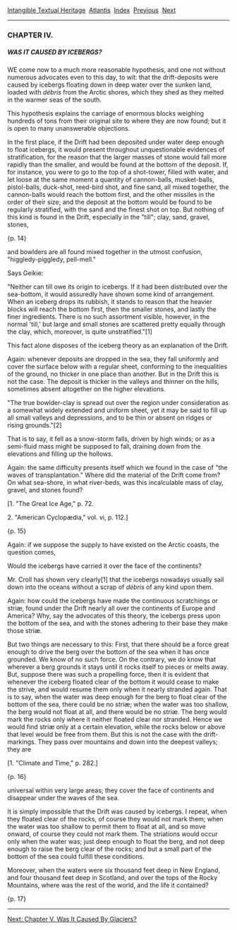 [Intangible Textual Heritage](../../index)  [Atlantis](../index) 
[Index](index)  [Previous](rag05)  [Next](rag07) 

------------------------------------------------------------------------

### CHAPTER IV.

##### WAS IT CAUSED BY ICEBERGS?

WE come now to a much more reasonable hypothesis, and one not without
numerous advocates even to this day, to wit: that the drift-deposits
were caused by icebergs floating down in deep water over the sunken
land, loaded with *débris* from the Arctic shores, which they shed as
they melted in the warmer seas of the south.

This hypothesis explains the carriage of enormous blocks weighing
hundreds of tons from their original site to where they are now found;
but it is open to many unanswerable objections.

In the first place, if the Drift had been deposited under water deep
enough to float icebergs, it would present throughout unquestionable
evidences of stratification, for the reason that the larger masses of
stone would fall more rapidly than the smaller, and would be found at
the bottom of the deposit. If, for instance, you were to go to the top
of a shot-tower, filled with water, and let loose at the same moment a
quantity of cannon-balls, musket-balls, pistol-balls, duck-shot,
reed-bird shot, and fine sand, all mixed together, the cannon-balls
would reach the bottom first, and the other missiles in the order of
their size; and the deposit at the bottom would be found to be regularly
stratified, with the sand and the finest shot on top. But nothing of
this kind is found in the Drift, especially in the "till"; clay, sand,
gravel, stones,

{p. 14}

and bowlders are all found mixed together in the utmost confusion,
"higgledy-piggledy, pell-mell."

Says Geikie:

"Neither can till owe its origin to icebergs. If it had been distributed
over the sea-bottom, it would assuredly have shown some kind of
arrangement. When an iceberg drops its rubbish, it stands to reason that
the heavier blocks will reach the bottom first, then the smaller stones,
and lastly the finer ingredients. There is no such assortment visible,
however, in the normal 'till,' but large and small stones are scattered
pretty equally through the clay, which, moreover, is quite
unstratified."\[1\]

This fact alone disposes of the iceberg theory as an explanation of the
Drift.

Again: whenever deposits are dropped in the sea, they fall uniformly and
cover the surface below with a regular sheet, conforming to the
inequalities of the ground, no thicker in one place than another. But in
the Drift this is not the case. The deposit is thicker in the valleys
and thinner on the hills, sometimes absent altogether on the higher
elevations.

"The true bowlder-clay is spread out over the region under consideration
as a somewhat widely extended and uniform sheet, yet it may be said to
fill up all small valleys and depressions, and to be thin or absent on
ridges or rising grounds."\[2\]

That is to say, it fell as a snow-storm falls, driven by high winds; or
as a semi-fluid mass might be supposed to fall, draining down from the
elevations and filling up the hollows.

Again: the same difficulty presents itself which we found in the case of
"the waves of transplantation." Where did the material of the Drift come
from? On what sea-shore, in what river-beds, was this incalculable mass
of clay, gravel, and stones found?

\[1. "The Great Ice Age," p. 72.

2\. "American Cyclopædia," vol. vi, p. 112.\]

{p. 15}

Again: if we suppose the supply to have existed on the Arctic coasts,
the question comes,

Would the icebergs have carried it over the face of the continents?

Mr. Croll has shown very clearly\[1\] that the icebergs nowadays usually
sail down into the oceans without a scrap of *débris* of any kind upon
them.

Again: how could the icebergs have made the continuous scratchings or
striæ, found under the Drift nearly all over the continents of Europe
and America? Why, say the advocates of this theory, the icebergs press
upon the bottom of the sea, and with the stones adhering to their base
they make those striæ.

But two things are necessary to this: First, that there should be a
force great enough to drive the berg over the bottom of the sea when it
has once grounded. We know of no such force. On the contrary, we do know
that wherever a berg grounds it stays until it rocks itself to pieces or
melts away. But, suppose there was such a propelling force, then it is
evident that whenever the iceberg floated clear of the bottom it would
cease to make the strive, and would resume them only when it nearly
stranded again. That is to say, when the water was deep enough for the
berg to float clear of the bottom of the sea, there could be no striæ;
when the water was too shallow, the berg would not float at all, and
there would be no striæ. The berg would mark the rocks only where it
neither floated clear nor stranded. Hence we would find striæ only at a
certain elevation, while the rocks below or above that level would be
free from them. But this is not the case with the drift-markings. They
pass over mountains and down into the deepest valleys; they are

\[1. "Climate and Time," p. 282.\]

{p. 16}

universal within very large areas; they cover the face of continents and
disappear under the waves of the sea.

It is simply impossible that the Drift was caused by icebergs. I repeat,
when they floated clear of the rocks, of course they would not mark
them; when the water was too shallow to permit them to float at all, and
so move onward, of course they could not mark them. The striations would
occur only when the water was; just deep enough to float the berg, and
not deep enough to raise the berg clear of the rocks; and but a small
part of the bottom of the sea could fulfill these conditions.

Moreover, when the waters were six thousand feet deep in New England,
and four thousand feet deep in Scotland, and over the tops of the Rocky
Mountains, where was the rest of the world, and the life it contained?

{p. 17}

------------------------------------------------------------------------

[Next: Chapter V. Was It Caused By Glaciers?](rag07)
